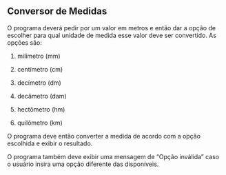## Conversor de Medidas

O programa deverá pedir por um valor em metros e então dar a opção de escolher para qual unidade de medida esse valor deve ser convertido. As opções são:

1. milímetro (mm)

2. centímetro (cm)

3. decímetro (dm)

4. decâmetro (dam)

5. hectômetro (hm)

6. quilômetro (km)

O programa deve então converter a medida de acordo com a opção escolhida e exibir o resultado.

O programa também deve exibir uma mensagem de “Opção inválida” caso o usuário insira uma opção diferente das disponíveis.
